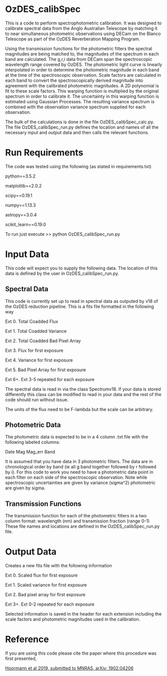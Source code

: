 # OzDES_calibSpec
This is a code to perform spectrophotometric calibration.  It was designed to calibrate spectral data from the Anglo Australian Telescope by matching it to near simultaneous photometric observations using DECam on the Blanco Telescope as part of the OzDES Reverberation Mapping Program.

Using the transmission functions for the photometric filters the spectral magnitudes are being matched to, the magnitudes of the spectrum in each band are calculated.  The g,r,i data from DECam span the spectroscopic wavelength range covered by OzDES.  The photometric light curve is linearly interpolated in order to determine the photometric magnitude in each band at the time of the spectroscopic observation.  Scale factors are calculated in each band to convert the spectroscopically derived magnitude into agreement with the calibrated photometric magnitudes.  A 2D polynomial is fit to these scale factors.  This warping function is multiplied by the original spectrum in order to calibrate it.  The uncertainty in this warping function is estimated using Gaussian Processes.  The resulting variance spectrum is combined with the observation variance spectrum supplied for each observation.

The bulk of the calculations is done in the file OzDES_calibSpec_calc.py.  The file OzDES_calibSpec_run.py defines the location and names of all the necessary input and output data and then calls the relevant functions.

# Run Requirements
The code was tested using the following (as stated in requirements.txt)

python==3.5.2

matplotlib==2.0.2

scipy==0.19.1

numpy==1.13.3

astropy==3.0.4

scikit_learn==0.19.0

To run just execute >> python OzDES_calibSpec_run.py

# Input Data
This code will expect you to supply the following data.  The location of this data is defined by the user in OzDES_calibSpec_run.py.
## Spectral Data
This code is currently set up to read in spectral data as outputed by v18 of the OzDES reduction pipeline.  This is a fits file formatted in the following way

Ext 0. Total Coadded Flux

Ext 1. Total Coadded Variance

Ext 2. Total Coadded Bad Pixel Array

Ext 3. Flux for first exposure

Ext 4. Variance for first exposure

Ext 5. Bad Pixel Array for first exposure

Ext 6+. Ext 3-5 repeated for each exposure

The spectral data is read in via the class Spectrumv18.  If your data is stored differently this class can be modified to read in your data and the rest of the code should run without issue.

The units of the flux need to be F-lambda but the scale can be arbitrary.

## Photometric Data

The photometric data is expected to be in a 4 column .txt file with the following labeled columns:

Date    Mag    Mag_err    Band

It is assumed that you have data in 3 photometric filters.  The data are in chronological order by band (ie all g band together followed by r followed by i). For this code to work you need to have a photometric data point in each filter on each side of the spectroscopic observation.
Note while spectroscopic uncertainties are given by variance (sigma^2) photometric are given by sigma.

## Transmission Functions
The transmission function for each of the photometric filters in a two column format: wavelength (nm) and transmission fraction (range 0-1)
These file names and locations are defined in the OzDES_calibSpec_run.py file.

# Output Data
Creates a new fits file with the following information

Ext 0. Scaled flux for first exposure

Ext 1. Scaled variance for first exposure

Ext 2. Bad pixel array for first exposure

Ext 3+. Ext 0-2 repeated for each exposure

Selected information is saved in the header for each extension including the scale factors and photometric magnitudes used in the calibration.

# Reference
If you are using this code please cite the paper where this procedure was first presented,

[Hoormann et al 2019, submitted to MNRAS, arXiv: 1902:04206](https://arxiv.org/abs/1902.04206)
